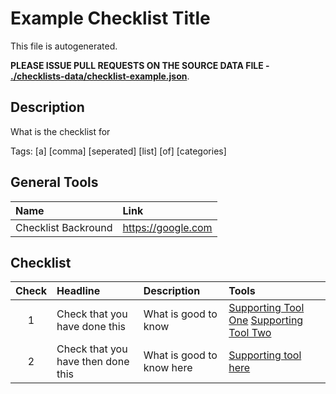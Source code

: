 # Example Checklist Title

This file is autogenerated.

**PLEASE ISSUE PULL REQUESTS ON THE SOURCE DATA FILE - [./checklists-data/checklist-example.json](./checklists-data/checklist-example.json)**.

## Description
What is the checklist for

Tags: [a] [comma] [seperated] [list] [of] [categories] 

## General Tools

| Name | Link | 
| :--- | :--------- |
| Checklist Backround | [https:&#x2F;&#x2F;google.com](./https:&#x2F;&#x2F;google.com) |

## Checklist

| Check | Headline | Description | Tools |
| :---:|:--- | :--------- | :--------| 
| 1| Check that you have done this | What is good to know | [Supporting Tool One](https://google.com) [Supporting Tool Two](https://google.com) |
| 2| Check that you have then done this | What is good to know here | [Supporting tool here](https://google.com) |

